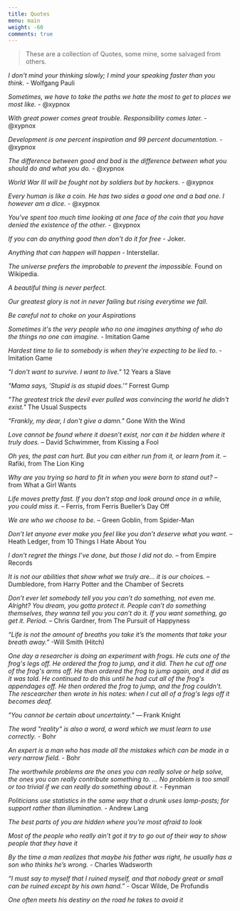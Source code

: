 ```yaml
---
title: Quotes
menu: main
weight: -60
comments: true
---
```


> These are a collection of Quotes, some mine, some salvaged from others.

_I don't mind your thinking slowly; I mind your speaking faster than you think._ - Wolfgang Pauli

_Sometimes, we have to take the paths we hate the most to get to places we most like._ - @xypnox

_With great power comes great trouble. Responsibility comes later._ - @xypnox

_Development is one percent inspiration and 99 percent documentation._ - @xypnox

_The difference between good and bad is the difference between what you should do and what you do._ - @xypnox

_World War III will be fought not by soldiers but by hackers._ - @xypnox

_Every human is like a coin. He has two sides a good one and a bad one. I however am a dice._ - @xypnox

_You've spent too much time looking at one face of the coin that you have denied the existence of the other._ - @xypnox


_If you can do anything good then don't do it for free_ - Joker.

_Anything that can happen will happen_ - Interstellar.

_The universe prefers the improbable to prevent the impossible._ Found on Wikipedia.

_A beautiful thing is never perfect._

_Our greatest glory is not in never failing but rising everytime we fall._

_Be careful not to choke on your Aspirations_

_Sometimes it's the very people who no one imagines anything of who do the things no one can imagine._ - Imitation Game

_Hardest time to lie to somebody is when they're expecting to be lied to._ - Imitation Game

_"I don't want to survive. I want to live."_ 12 Years a Slave

_"Mama says, 'Stupid is as stupid does.'"_ Forrest Gump

_"The greatest trick the devil ever pulled was convincing the world he didn't exist."_ The Usual Suspects

_"Frankly, my dear, I don't give a damn."_ Gone With the Wind


_Love cannot be found where it doesn’t exist, nor can it be hidden where it truly does._ – David Schwimmer, from Kissing a Fool

_Oh yes, the past can hurt. But you can either run from it, or learn from it._ – Rafiki, from The Lion King

_Why are you trying so hard to fit in when you were born to stand out?_ – from What a Girl Wants

_Life moves pretty fast. If you don’t stop and look around once in a while, you could miss it._ – Ferris, from Ferris Bueller’s Day Off

_We are who we choose to be._ – Green Goblin, from Spider-Man

_Don’t let anyone ever make you feel like you don’t deserve what you want._ – Heath Ledger, from 10 Things I Hate About You

_I don’t regret the things I’ve done, but those I did not do._ – from Empire Records

_It is not our abilities that show what we truly are… it is our choices._ – Dumbledore, from Harry Potter and the Chamber of Secrets

_Don’t ever let somebody tell you you can’t do something, not even me. Alright? You dream, you gotta protect it. People can’t do something themselves, they wanna tell you you can’t do it. If you want something, go get it. Period._ – Chris Gardner, from The Pursuit of Happyness

_“Life is not the amount of breaths you take it’s the moments that take your breath away.”_
-Will Smith (Hitch)

_One day a researcher is doing an experiment with frogs. He cuts one of the frog's legs off. He ordered the frog to jump, and it did. Then he cut off one of the frog's arms off. He then ordered the frog to jump again, and it did as it was told. He continued to do this until he had cut all of the frog's appendages off. He then ordered the frog to jump, and the frog couldn't. The rescearcher then wrote in his notes: when I cut all of a frog's legs off it becomes deaf._

_"You cannot be certain about uncertainty."_ — Frank Knight

_The word "reality" is also a word, a word which we must learn to use correctly._ - Bohr

_An expert is a man who has made all the mistakes which can be made in a very narrow field._ - Bohr

_The worthwhile problems are the ones you can really solve or help solve, the ones you can really contribute something to. … No problem is too small or too trivial if we can really do something about it._ - Feynman

_Politicians use statistics in the same way that a drunk uses lamp-posts; for support rather than illumination._ - Andrew Lang

_The best parts of you are hidden where you’re most afraid to look_

_Most of the people who really ain’t got it try to go out of their way to show people that they have it_

_By the time a man realizes that maybe his father was right, he usually has a son who thinks he’s wrong._ - Charles Wadsworth

_“I must say to myself that I ruined myself, and that nobody great or small can be ruined except by his own hand.”_ - Oscar Wilde, De Profundis

_One often meets his destiny on the road he takes to avoid it_

